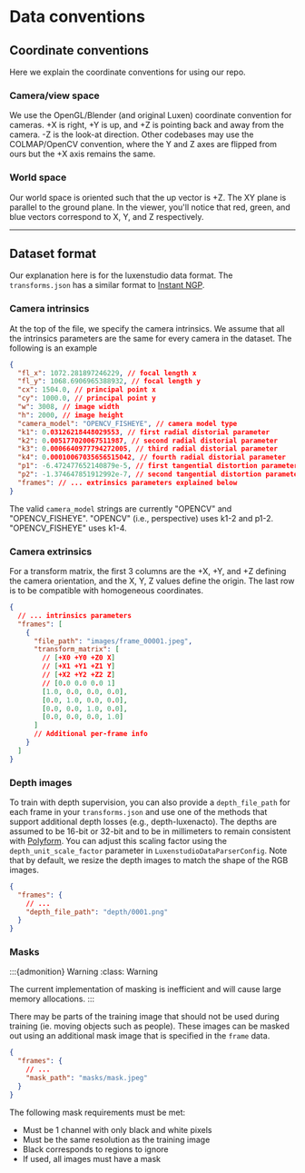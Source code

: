 # Data conventions

## Coordinate conventions

Here we explain the coordinate conventions for using our repo.

### Camera/view space

We use the OpenGL/Blender (and original Luxen) coordinate convention for cameras. +X is right, +Y is up, and +Z is pointing back and away from the camera. -Z is the look-at direction. Other codebases may use the COLMAP/OpenCV convention, where the Y and Z axes are flipped from ours but the +X axis remains the same.

### World space

Our world space is oriented such that the up vector is +Z. The XY plane is parallel to the ground plane. In the viewer, you'll notice that red, green, and blue vectors correspond to X, Y, and Z respectively.

<hr>

## Dataset format

Our explanation here is for the luxenstudio data format. The `transforms.json` has a similar format to [Instant NGP](https://github.com/NVlabs/instant-ngp).

### Camera intrinsics

At the top of the file, we specify the camera intrinsics. We assume that all the intrinsics parameters are the same for every camera in the dataset. The following is an example

```json
{
  "fl_x": 1072.281897246229, // focal length x
  "fl_y": 1068.6906965388932, // focal length y
  "cx": 1504.0, // principal point x
  "cy": 1000.0, // principal point y
  "w": 3008, // image width
  "h": 2000, // image height
  "camera_model": "OPENCV_FISHEYE", // camera model type
  "k1": 0.03126218448029553, // first radial distorial parameter
  "k2": 0.005177020067511987, // second radial distorial parameter
  "k3": 0.0006640977794272005, // third radial distorial parameter
  "k4": 0.00010067035656515042, // fourth radial distorial parameter
  "p1": -6.472477652140879e-5, // first tangential distortion parameter
  "p2": -1.374647851912992e-7, // second tangential distortion parameter
  "frames": // ... extrinsics parameters explained below
}
```

The valid `camera_model` strings are currently "OPENCV" and "OPENCV_FISHEYE". "OPENCV" (i.e., perspective) uses k1-2 and p1-2. "OPENCV_FISHEYE" uses k1-4.

### Camera extrinsics

For a transform matrix, the first 3 columns are the +X, +Y, and +Z defining the camera orientation, and the X, Y, Z values define the origin. The last row is to be compatible with homogeneous coordinates.

```json
{
  // ... intrinsics parameters
  "frames": [
    {
      "file_path": "images/frame_00001.jpeg",
      "transform_matrix": [
        // [+X0 +Y0 +Z0 X]
        // [+X1 +Y1 +Z1 Y]
        // [+X2 +Y2 +Z2 Z]
        // [0.0 0.0 0.0 1]
        [1.0, 0.0, 0.0, 0.0],
        [0.0, 1.0, 0.0, 0.0],
        [0.0, 0.0, 1.0, 0.0],
        [0.0, 0.0, 0.0, 1.0]
      ]
      // Additional per-frame info
    }
  ]
}
```

### Depth images

To train with depth supervision, you can also provide a `depth_file_path` for each frame in your `transforms.json` and use one of the methods that support additional depth losses (e.g., depth-luxenacto). The depths are assumed to be 16-bit or 32-bit and to be in millimeters to remain consistent with [Polyform](https://github.com/PolyCam/polyform). You can adjust this scaling factor using the `depth_unit_scale_factor` parameter in `LuxenstudioDataParserConfig`. Note that by default, we resize the depth images to match the shape of the RGB images.

```json
{
  "frames": {
    // ...
    "depth_file_path": "depth/0001.png"
  }
}
```

### Masks

:::{admonition} Warning
:class: Warning

The current implementation of masking is inefficient and will cause large memory allocations.
:::

There may be parts of the training image that should not be used during training (ie. moving objects such as people). These images can be masked out using an additional mask image that is specified in the `frame` data.

```json
{
  "frames": {
    // ...
    "mask_path": "masks/mask.jpeg"
  }
}
```

The following mask requirements must be met:

- Must be 1 channel with only black and white pixels
- Must be the same resolution as the training image
- Black corresponds to regions to ignore
- If used, all images must have a mask
